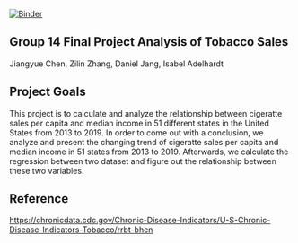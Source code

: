 [![Binder](https://mybinder.org/badge_logo.svg)](https://mybinder.org/v2/gh/UCB-stat-159-s23/project-group14.git/HEAD)

## Group 14 Final Project Analysis of Tobacco Sales

Jiangyue Chen, Zilin Zhang, Daniel Jang, Isabel Adelhardt

## Project Goals

This project is to calculate and analyze the relationship between cigeratte sales per capita and median income in 51 different states in the United States from 2013 to 2019. In order to come out with a conclusion, we analyze and present the changing trend of cigeratte sales per capita and median income in 51 states from 2013 to 2019. Afterwards, we calculate the regression between two dataset and figure out the relationship between these two variables.

## Reference

https://chronicdata.cdc.gov/Chronic-Disease-Indicators/U-S-Chronic-Disease-Indicators-Tobacco/rrbt-bhen